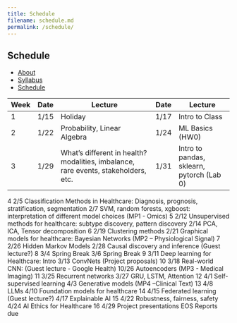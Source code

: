 ```yaml
---
title: Schedule
filename: schedule.md
permalink: /schedule/
--- 
```


## Schedule

- [About](/ml4health-umn/)
- [Syllabus](/ml4health-umn/syllabus/)
- [Schedule](/ml4health-umn/schedule/)

Week | Date | Lecture | Date | Lecture |  
-----|------|---------|------|-------- |  
1 | 1/15 | Holiday | 1/17 | Intro to Class |  
2 | 1/22 | Probability, Linear Algebra  | 1/24 | ML Basics (HW0) |  
3 | 1/29 | What’s different in health? modalities, imbalance, rare events, stakeholders, etc. | 1/31 | Intro to pandas, sklearn, pytorch (Lab 0) |  
4
2/5
Classification Methods in Healthcare: Diagnosis, prognosis, stratification, segmentation
2/7
SVM, random forests, xgboost: interpretation of different model choices (MP1 - Omics)
5
2/12
Unsupervised methods for healthcare: subtype discovery, pattern discovery
2/14
PCA, ICA, Tensor decomposition
6
2/19
Clustering methods
2/21
Graphical models for healthcare: Bayesian Networks (MP2 – Physiological Signal)
7
2/26
Hidden Markov Models
2/28
Causal discovery and inference (Guest lecture?)
8
3/4
Spring Break
3/6
Spring Break
9
3/11
Deep learning for Healthcare: Intro
3/13
ConvNets (Project proposals)
10
3/18
Real-world CNN: (Guest lecture - Google Health)
10/26
Autoencoders (MP3 - Medical Imaging)
11
3/25
Recurrent networks
3/27
GRU, LSTM, Attention
12
4/1
Self-supervised learning
4/3
Generative models (MP4 –Clinical Text)
13
4/8
LLMs 
4/10
Foundation models for healthcare
14
4/15
Federated learning (Guest lecture?)
4/17
Explainable AI
15
4/22
Robustness, fairness, safety 
4/24
AI Ethics for Healthcare
16
4/29
Project presentations
EOS
Reports due

